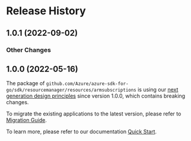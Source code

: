# Release History

## 1.0.1 (2022-09-02)
### Other Changes


## 1.0.0 (2022-05-16)

The package of `github.com/Azure/azure-sdk-for-go/sdk/resourcemanager/resources/armsubscriptions` is using our [next generation design principles](https://azure.github.io/azure-sdk/general_introduction.html) since version 1.0.0, which contains breaking changes.

To migrate the existing applications to the latest version, please refer to [Migration Guide](https://aka.ms/azsdk/go/mgmt/migration).

To learn more, please refer to our documentation [Quick Start](https://aka.ms/azsdk/go/mgmt).